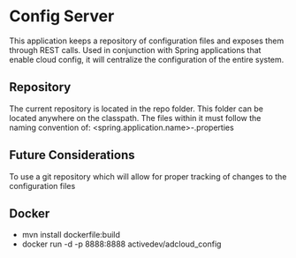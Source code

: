 # Config Server
This application keeps a repository of configuration files and exposes them through REST calls. Used in conjunction with Spring applications that enable cloud config, it will centralize the configuration of the entire system.

## Repository
The current repository is located in the repo folder. This folder can be located anywhere on the classpath. The files within it must follow the naming convention of:
<spring.application.name>-<profile>.properties

## Future Considerations
To use a git repository which will allow for proper tracking of changes to the configuration files 

## Docker
* mvn install dockerfile:build
* docker run -d -p 8888:8888 activedev/adcloud_config